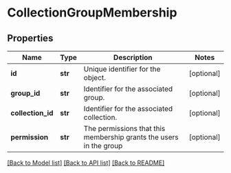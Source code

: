 # CollectionGroupMembership

## Properties
Name | Type | Description | Notes
------------ | ------------- | ------------- | -------------
**id** | **str** | Unique identifier for the object. | [optional] 
**group_id** | **str** | Identifier for the associated group. | [optional] 
**collection_id** | **str** | Identifier for the associated collection. | [optional] 
**permission** | **str** | The permissions that this membership grants the users in the group | [optional] 

[[Back to Model list]](../README.md#documentation-for-models) [[Back to API list]](../README.md#documentation-for-api-endpoints) [[Back to README]](../README.md)

